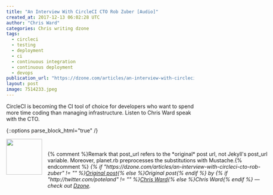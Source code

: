 ```yaml
---
title: "An Interview With CircleCI CTO Rob Zuber [Audio]"
created_at: 2017-12-13 06:02:28 UTC
author: "Chris Ward"
categories: Chris writing dzone
tags: 
  - circleci
  - testing
  - deployment
  - ci
  - continuous integration
  - continuous deployment
  - devops
publication_url: "https://dzone.com/articles/an-interview-with-circleci-cto-rob-zuber"
layout: post
image: 7514233.jpeg
---
```

CircleCI is becoming the CI tool of choice for developers who want to spend more time coding than managing infrastructure. Listen to Chris Ward speak with the CTO.


{::options parse_block_html="true" /}
<div class="author">
   <img src="http://www.rss-specifications.com/rss-spec-rss.gif" style="width: 96px; height: 96;">
   <span style="position: absolute; padding: 32px 15px;">{% comment %}Remark that post_url refers to the *original* post url, not Jekyll's post_url variable. Moreover, planet.rb preprocesses the substitutions with Mustache.{% endcomment %}
      <i>{% if "https://dzone.com/articles/an-interview-with-circleci-cto-rob-zuber" != "" %}<a href="https://dzone.com/articles/an-interview-with-circleci-cto-rob-zuber">Original post</a>{% else %}Original post{% endif %} by {% if "http://twitter.com/poteland" != "" %}<a href="http://twitter.com/poteland">Chris Ward</a>{% else %}Chris Ward{% endif %} &mdash; check out <a href="https://dzone.com">Dzone</a>.</i>
  </span>
</div>
